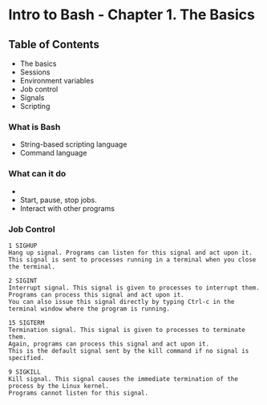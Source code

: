 # Intro to Bash - Chapter 1. The Basics

## Table of Contents

- The basics
- Sessions
- Environment variables
- Job control
- Signals
- Scripting

### What is Bash
- String-based scripting language
- Command language

### What can it do
-
- Start, pause, stop jobs.
- Interact with other programs

### Job Control
```
1 SIGHUP
Hang up signal. Programs can listen for this signal and act upon it.
This signal is sent to processes running in a terminal when you close the terminal.

2 SIGINT
Interrupt signal. This signal is given to processes to interrupt them.
Programs can process this signal and act upon it.
You can also issue this signal directly by typing Ctrl-c in the terminal window where the program is running.

15 SIGTERM
Termination signal. This signal is given to processes to terminate them.
Again, programs can process this signal and act upon it.
This is the default signal sent by the kill command if no signal is specified.

9 SIGKILL
Kill signal. This signal causes the immediate termination of the process by the Linux kernel.
Programs cannot listen for this signal.
```
